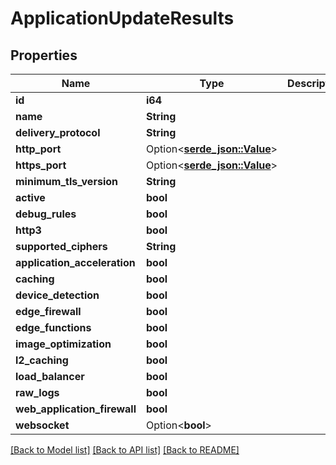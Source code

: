 # ApplicationUpdateResults

## Properties

Name | Type | Description | Notes
------------ | ------------- | ------------- | -------------
**id** | **i64** |  | 
**name** | **String** |  | 
**delivery_protocol** | **String** |  | 
**http_port** | Option<[**serde_json::Value**](.md)> |  | 
**https_port** | Option<[**serde_json::Value**](.md)> |  | 
**minimum_tls_version** | **String** |  | 
**active** | **bool** |  | 
**debug_rules** | **bool** |  | 
**http3** | **bool** |  | 
**supported_ciphers** | **String** |  | 
**application_acceleration** | **bool** |  | 
**caching** | **bool** |  | 
**device_detection** | **bool** |  | 
**edge_firewall** | **bool** |  | 
**edge_functions** | **bool** |  | 
**image_optimization** | **bool** |  | 
**l2_caching** | **bool** |  | 
**load_balancer** | **bool** |  | 
**raw_logs** | **bool** |  | 
**web_application_firewall** | **bool** |  | 
**websocket** | Option<**bool**> |  | [optional]

[[Back to Model list]](../README.md#documentation-for-models) [[Back to API list]](../README.md#documentation-for-api-endpoints) [[Back to README]](../README.md)



